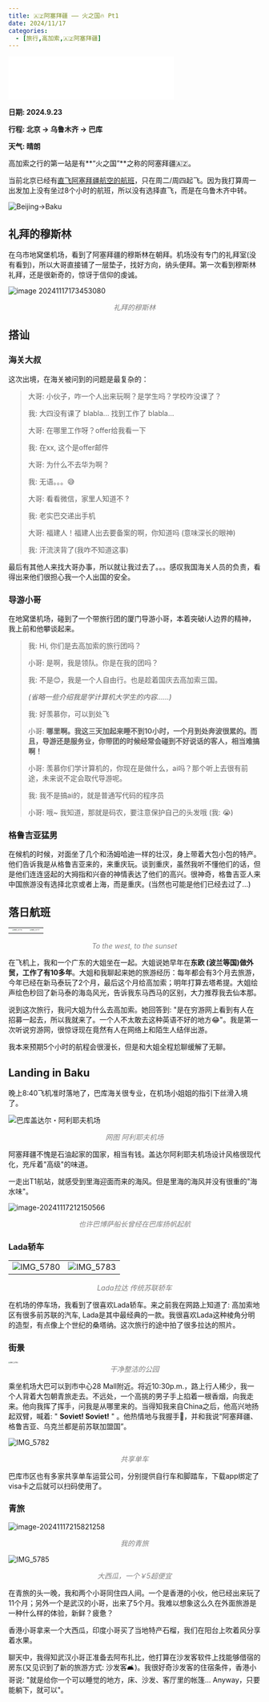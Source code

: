 ```yaml
---
title: 🇦🇿阿塞拜疆 —— 火之国🔥 Pt1
date: 2024/11/17
categories:
  - [旅行,高加索,🇦🇿阿塞拜疆]
---
```

<iframe frameborder="no" border="0" marginwidth="0" marginheight="0" width=330 height=86 src="//music.163.com/outchain/player?type=2&id=1412311543&auto=1&height=66"></iframe>

**日期: 2024.9.23**

**行程: 北京 -> 乌鲁木齐 -> 巴库**

**天气: 晴朗**

高加索之行的第一站是有**“火之国”**之称的阿塞拜疆🇦🇿。

当前北京已经有[直飞阿塞拜疆航空的航班](https://www.bcia.com.cn/tpxwxqy/11486/11486_e890f36528564307b630f57cf3b998b4.html)，只在周二/周四起飞。因为我打算周一出发加上没有坐过8个小时的航班，所以没有选择直飞，而是在乌鲁木齐中转。

![Beijing->Baku](https://img.picgo.net/2024/11/17/image-202411171720043629cf01159a77496d8.png)



## 礼拜的穆斯林

在乌市地窝堡机场，看到了阿塞拜疆的穆斯林在朝拜。机场没有专门的礼拜室(没有看到)，所以大哥直接铺了一层垫子，找好方向，纳头便拜。第一次看到穆斯林礼拜，还是很新奇的，惊讶于信仰的虔诚。

![image 20241117173453080](https://img.picgo.net/2024/11/17/image-20241117173453080c671830a39d4638d.png)

<center><i style="color: gray;">礼拜的穆斯林</i></center>



## 搭讪

### 海关大叔

这次出境，在海关被问到的问题是最复杂的：

> 大哥: 小伙子，咋一个人出来玩啊？是学生吗？学校咋没课了？
>
> 我: 大四没有课了 blabla... 找到工作了 blabla...
>
> 大哥: 在哪里工作呀？offer给我看一下
>
> 我: 在xx, 这个是offer邮件
>
> 大哥: 为什么不去华为啊？
>
> 我: 无语。。。😅
>
> 大哥: 看看微信，家里人知道不 ?
>
> 我: 老实巴交递出手机 
>
> 大哥: 福建人！福建人出去要备案的啊，你知道吗 (意味深长的眼神)
>
> 我: 汗流浃背了(我咋不知道这事)

最后有其他人来找大哥办事，所以就让我过去了。。。感叹我国海关人员的负责，看得出来他们很担心我一个人出国的安全。



### 导游小哥

在地窝堡机场，碰到了一个带旅行团的厦门导游小哥，本着突破i人边界的精神，我上前和他攀谈起来。

> 我: Hi, 你们是去高加索的旅行团吗？
>
> 小哥: 是啊，我是领队。你是在我的团吗？
>
> 我: 不是😊，我是一个人自由行。也是趁着国庆去高加索三国。
>
>  *(省略一些介绍我是学计算机大学生的内容......)*
>
> 我: 好羡慕你，可以到处飞
>
> 小哥: **哪里啊。我这三天加起来睡不到10小时，一个月到处奔波很累的。而且，导游还是服务业，你带团的时候经常会碰到不好说话的客人，相当难搞啊！**
>
> 小哥: 羡慕你们学计算机的，你现在是做什么，ai吗？那个听上去很有前途，未来说不定会取代导游呢。
>
> 我: 我不是搞ai的，就是普通写代码的程序员
>
> 小哥: 哦~ 我知道，那就是码农，要注意保护自己的头发哦 (我: 😭)



### 格鲁吉亚猛男

在候机的时候，对面坐了几个和汤姆哈迪一样的壮汉，身上带着大包小包的特产。他们告诉我是从格鲁吉亚来的，来重庆玩。谈到重庆，虽然我听不懂他们的话，但是他们连连竖起的大拇指和兴奋的神情表达了他们的高兴。很神奇，格鲁吉亚人来中国旅游没有选择北京或者上海，而是重庆。(当然也可能是他们已经去过了...)





## 落日航班

<table>
  <tr>
  	<td>
    	<center>
				<img src="https://img.picgo.net/2024/11/17/IMG_57747c37f15371b8d998.png" alt="IMG_5774" style="zoom:20%;" />
				<br/>
      </center>
    </td>
    <td>
    	<center>
				<img src="https://img.picgo.net/2024/11/17/IMG_5777e9d6c5d7fb20455a.png" alt="IMG_5777" style="zoom:20%;" />
				<br/>
      </center>
    </td>
  </tr>
</table>

<center><i style="color: gray;">To the west, to the sunset</i></center>

在飞机上，我和一个广东的大姐坐在一起。大姐说她早年在**东欧 (波兰等国)**做外贸，工作了有**10多年**。大姐和我聊起来她的旅游经历：每年都会有3个月去旅游，今年已经在新马泰玩了2个月，最后这个月给高加索；明年打算去塔希提。大姐绘声绘色秒回了新马泰的海岛风光，告诉我东马西马的区别，大力推荐我去仙本那。

说到这次旅行，我问大姐为什么去高加索。她回答到: "是在穷游网上看到有人在招募一起去，所以我就来了。一个人不太敢去这种英语不好的地方😂"。我是第一次听说穷游网，很惊讶现在竟然有人在网络上和陌生人结伴出游。

我本来预期5个小时的航程会很漫长，但是和大姐全程尬聊缓解了无聊。





## Landing in Baku

晚上8:40飞机准时落地了，巴库海关很专业，在机场小姐姐的指引下丝滑入境了。

![巴库盖达尔・阿利耶夫机场](https://thumbs.dreamstime.com/b/%E5%BA%93%E7%9B%96%E8%BE%BE%E5%B0%94-%E9%98%BF%E5%88%A9%E8%80%B6%E5%A4%AB%E6%9C%BA%E5%9C%BA-93417029.jpg)

<center><i style="color: gray;">网图 阿利耶夫机场</i></center>

阿塞拜疆不愧是石油起家的国家，相当有钱。盖达尔阿利耶夫机场设计风格很现代化，充斥着"高级"的味道。



一走出T1航站，就感受到里海迎面而来的海风。但是里海的海风并没有很重的"海水味"。

![image-20241117212150566](https://img.picgo.net/2024/11/17/image-20241117212150566930a264d3763a549.png)

<center><i style="color: gray;">也许巴博萨船长曾经在巴库扬帆起航</i></center>



### Lada轿车

<table>
  <tr>
  	<td>
    	<center>
				<img src="https://img.picgo.net/2024/11/17/IMG_5780abb2ddcf241d5feb.png" alt="IMG_5780" />
				<br/>
      </center>
    </td>
    <td>
    	<center>
				<img src="https://img.picgo.net/2024/11/17/IMG_5783bd190ef11eac1582.png" alt="IMG_5783"/>
				<br/>
      </center>
    </td>
  </tr>
</table>

<center><i style="color: gray;">Lada拉达 传统苏联轿车</i></center>

在机场的停车场，我看到了很喜欢Lada轿车。来之前我在网路上知道了: 高加索地区有很多前苏联的汽车, Lada是其中最经典的一款。我很喜欢Lada这种棱角分明的造型，有点像上个世纪的桑塔纳。这次旅行的途中拍了很多拉达的照片。



### 街景

<img src="https://img.picgo.net/2024/11/17/IMG_57847028334e7b6cc519.png" alt="IMG_5784" style="zoom: 23%;" />

<center><i style="color: gray;">干净整洁的公园</i></center>

乘坐机场大巴可以到市中心28 Mall附近。将近10:30p.m.，路上行人稀少，我一个人背着大包朝青旅走去。不远处，一个高挑的男子手上掐着一根香烟，向我走来。他向我挥了挥手，问我是从哪里来的。当得知我来自China之后，他高兴地扬起双臂，喊着: " **Soviet! Soviet!** " 。他热情地与我握手🤝，并和我说“阿塞拜疆、格鲁吉亚、乌克兰都是前苏联加盟国”。 





![IMG_5782](https://img.picgo.net/2024/11/17/IMG_5782b2ddeb0ca29f7744.png)

<center><i style="color: gray;">共享单车</i></center>

巴库市区也有多家共享单车运营公司，分别提供自行车和脚踏车，下载app绑定了visa卡之后就可以扫码使用了。



### 青旅

![image-20241117215821258](https://img.picgo.net/2024/11/17/image-20241117215821258e608613b806b5af7.png)

<center><i style="color: gray;">我的青旅</i></center>



![IMG_5785](https://img.picgo.net/2024/11/17/IMG_57859068a686b04c4af2.png)

<center><i style="color: gray;">大西瓜，一个￥5超便宜</i></center>

在青旅的头一晚，我和两个小哥同住四人间。一个是香港的小伙，他已经出来玩了11个月；另外一个是武汉的小哥，出来了5个月。我难以想象这么久在外面旅游是一种什么样的体验，新鲜？疲惫？

香港小哥拿来一个大西瓜，印度小哥买了当地特产石榴，我们在阳台上吹着风分享着水果。

聊天中，我得知武汉小哥正准备去阿布扎比，他打算在沙发客软件上找能够借宿的房东(又见识到了新的旅游方式: 沙发客🛋)。我很好奇沙发客的住宿条件，香港小哥说: "就是给你一个可以睡觉的地方，床、沙发、客厅里的帐篷... Anyway，只要能躺下，就可以"。

 



